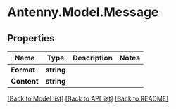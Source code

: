 # Antenny.Model.Message
## Properties

Name | Type | Description | Notes
------------ | ------------- | ------------- | -------------
**Format** | **string** |  | 
**Content** | **string** |  | 

[[Back to Model list]](../README.md#documentation-for-models) [[Back to API list]](../README.md#documentation-for-api-endpoints) [[Back to README]](../README.md)

